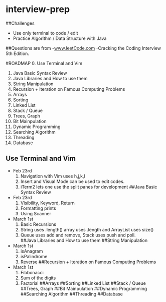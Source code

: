 # interview-prep
##Challenges 
  - Use only terminal to code / edit 
  - Practice Algorithm / Data Structure with Java

##Questions are from
  -www.leetCode.com
  -Cracking the Coding Interview 5th Edition.

#ROADMAP
  0. Use Terminal and Vim
  1. Java Basic Syntax Review
  2. Java Libraries and How to use them
  3. String Manipulation
  4. Recursion + Iteration on Famous Computing Problems 
  5. Arrays
  6. Sorting
  7. Linked List
  8. Stack / Queue
  9. Trees, Graph
  10. Bit Mainpulation
  11. Dynamic Programming
  12. Searching Algorithm
  13. Threading
  14. Database

## Use Terminal and Vim
  - Feb 23rd
    1. Navigation with Vim uses h,j,k,l
    2. Insert and Visual Mode can be used to edit codes.
    3. iTerm2 lets one use the split panes for development
##Java Basic Syntax Review
  - Feb 23rd
    1. Visibility, Keyword, Return
    2. Formatting prints
    3. Using Scanner
  - March 1st
    1. Basic Recursions
    2. String uses .length() array uses .length and ArrayList uses size()
    3. Queue uses add and remove, Stack uses push and poll. 			
##Java Libraries and How to use them
##String Manipulation
  - March 1st
    1. isAnagram 
    2. isPalindrome
    3. Reverse
##Recursion + Iteration on Famous Computing Problems 
  - March 1st
    1. Fibbonacci
    2. Sum of the digits
    3. Factorial
##Arrays
##Sorting
##Linked List
##Stack / Queue
##Trees, Graph
##Bit Mainpulation
##Dynamic Programming
##Searching Algorithm
##Threading
##Database





#

